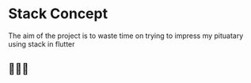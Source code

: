 # Stack Concept
The aim of the project is to waste time on trying to impress my pituatary using stack in flutter

## 🥰🥰🥰
